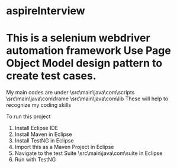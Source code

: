 # aspireInterview
This is a selenium webdriver automation framework
Use Page Object Model design pattern to create test cases.
====
My main codes are under
\src\main\java\com\scripts
\src\main\java\com\frame
\src\main\java\com\lib
These will help to recognize my coding skills

To run this project
1. Install Eclipse IDE
2. Install Maven in Eclipse 
3. Install TestNG in Eclipse
4. Import this as a Maven Project in Eclipse
5. Navigate to the test Suite \src\main\java\com\suite in Eclipse
6. Run with TestNG
